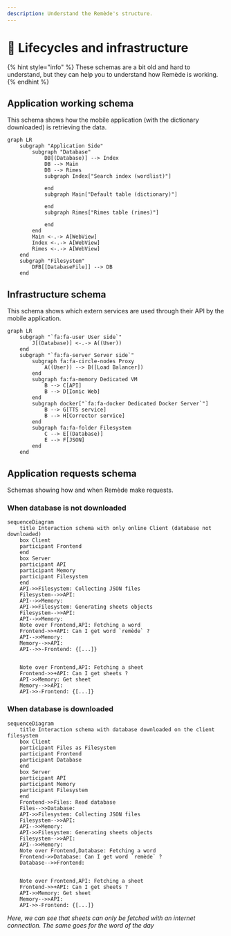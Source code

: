 ```yaml
---
description: Understand the Remède's structure.
---
```


# 👣 Lifecycles and infrastructure

{% hint style="info" %}
These schemas are a bit old and hard to understand, but they can help you to understand how Remède is working.
{% endhint %}

## Application working schema

This schema shows how the mobile application (with the dictionary downloaded) is retrieving the data.

```mermaid
graph LR
    subgraph "Application Side"
        subgraph "Database"
            DB[(Database)] --> Index
            DB --> Main
            DB --> Rimes
            subgraph Index["Search index (wordlist)"]

            end
            subgraph Main["Default table (dictionary)"]

            end
            subgraph Rimes["Rimes table (rimes)"]

            end
        end
        Main <-.-> A[WebView]
        Index <-.-> A[WebView]
        Rimes <-.-> A[WebView]
    end
    subgraph "Filesystem" 
        DFB[[DatabaseFile]] --> DB
    end
```



## Infrastructure schema

This schema shows which extern services are used through their API by the mobile application.

```mermaid
graph LR
    subgraph "`fa:fa-user User side`"
        J[(Database)] <-.-> A((User))
    end
    subgraph "`fa:fa-server Server side`"
        subgraph fa:fa-circle-nodes Proxy
            A((User)) --> B([Load Balancer])
        end
        subgraph fa:fa-memory Dedicated VM
            B --> C[API]
            B --> D[Ionic Web]
        end
        subgraph docker["`fa:fa-docker Dedicated Docker Server`"]
            B --> G[TTS service]
            B --> H[Corrector service]
        end
        subgraph fa:fa-folder Filesystem
            C --> E[(Database)]
            E --> F[JSON]
        end
    end
```

## Application requests schema

Schemas showing how and when Remède make requests.

### When database is not downloaded

```mermaid
sequenceDiagram
    title Interaction schema with only online Client (database not downloaded)
    box Client
    participant Frontend
    end
    box Server
    participant API
    participant Memory
    participant Filesystem
    end
    API->>Filesystem: Collecting JSON files
    Filesystem-->>API: 
    API-->>Memory: 
    API->>Filesystem: Generating sheets objects
    Filesystem-->>API: 
    API-->>Memory: 
    Note over Frontend,API: Fetching a word
    Frontend->>+API: Can I get word `remède` ?
    API-->>Memory: 
    Memory-->>API: 
    API-->>-Frontend: {[...]}


    Note over Frontend,API: Fetching a sheet
    Frontend->>+API: Can I get sheets ?
    API->>Memory: Get sheet
    Memory-->>API: 
    API->>-Frontend: {[...]}
```



### When database is downloaded

```mermaid
sequenceDiagram
    title Interaction schema with database downloaded on the client filesystem
    box Client
    participant Files as Filesystem
    participant Frontend
    participant Database
    end
    box Server
    participant API
    participant Memory
    participant Filesystem
    end
    Frontend->>Files: Read database
    Files-->>Database: 
    API->>Filesystem: Collecting JSON files
    Filesystem-->>API: 
    API-->>Memory: 
    API->>Filesystem: Generating sheets objects
    Filesystem-->>API: 
    API-->>Memory: 
    Note over Frontend,Database: Fetching a word
    Frontend->>Database: Can I get word `remède` ?
    Database-->>Frontend: 


    Note over Frontend,API: Fetching a sheet
    Frontend->>+API: Can I get sheets ?
    API->>Memory: Get sheet
    Memory-->>API: 
    API->>-Frontend: {[...]}

```



_Here, we can see that sheets can only be fetched with an internet connection. The same goes for the word of the day_
